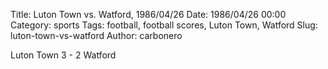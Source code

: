 Title: Luton Town vs. Watford, 1986/04/26
Date: 1986/04/26 00:00
Category: sports
Tags: football, football scores, Luton Town, Watford
Slug: luton-town-vs-watford
Author: carbonero


Luton Town 3 - 2 Watford

